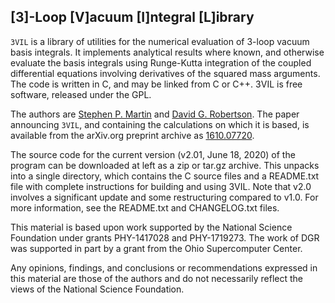 ## [3]-Loop [V]acuum [I]ntegral [L]ibrary

`3VIL` is a library of utilities for the numerical evaluation of 3-loop vacuum basis integrals. It implements analytical results where known, and otherwise evaluate the basis integrals using Runge-Kutta integration of the coupled differential equations involving derivatives of the squared mass arguments. The code is written in C, and may be linked from C or C++. 3VIL is free software, released under the GPL.

The authors are [Stephen P. Martin](https://www.niu.edu/spmartin/) and [David G. Robertson](http://faculty.otterbein.edu/drobertson). The paper announcing `3VIL`, and containing the calculations on which it is based, is available from the arXiv.org preprint archive as [1610.07720](https://arxiv.org/abs/1610.07720).

The source code for the current version (v2.01, June 18, 2020) of the program can be downloaded at left as a zip or tar.gz archive. This unpacks into a single directory, which contains the C source files and a README.txt file with complete instructions for building and using 3VIL. Note that v2.0 involves a significant update and some restructuring compared to v1.0. For more information, see the README.txt and CHANGELOG.txt files.

This material is based upon work supported by the National Science Foundation under grants PHY-1417028 and PHY-1719273. The work of DGR was supported in part by a grant from the Ohio Supercomputer Center.

Any opinions, findings, and conclusions or recommendations expressed in this material are those of the authors and do not necessarily reflect the views of the National Science Foundation. 
